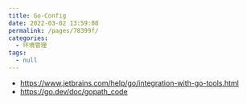 ```yaml
---
title: Go-Config
date: 2022-03-02 13:59:08
permalink: /pages/78399f/
categories: 
  - 环境管理
tags: 
  - null
---
```

- https://www.jetbrains.com/help/go/integration-with-go-tools.html
- https://go.dev/doc/gopath_code

